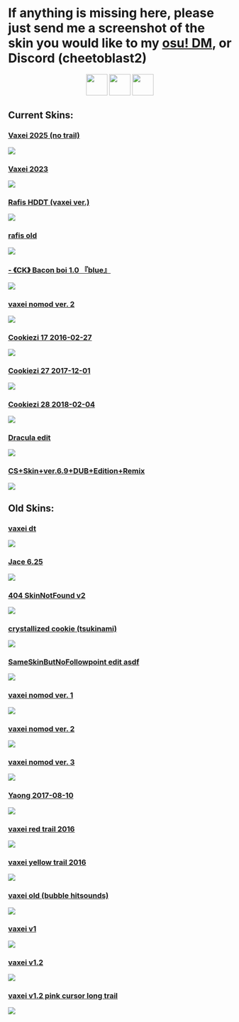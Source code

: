 # If anything is missing here, please just send me a screenshot of the skin you would like to my [osu! DM](https://osu.ppy.sh/home/messages/users/13586618), or Discord (cheetoblast2)

<p align="center">
<a href="https://osu.ppy.sh/users/4787150"><img src="https://upload.wikimedia.org/wikipedia/commons/thumb/1/1e/Osu%21_Logo_2016.svg/1024px-Osu%21_Logo_2016.svg.png" width="48"></a>
<a href="https://www.youtube.com/channel/UCJN31d6e12GMV_Lp_z20ngg"><img src="https://upload.wikimedia.org/wikipedia/commons/thumb/d/d1/Youtube-variation.png/640px-Youtube-variation.png" width="48"></a>
<a href="https://www.twitch.tv/vaxei_osu"><img src="https://www.freepnglogos.com/uploads/purple-twitch-logo-png-18.png" width="48"></a>
</p>

## Current Skins:
### [Vaxei 2025 (no trail)](https://taro.s-ul.eu/CvTYYQFV)
[![](https://taro.s-ul.eu/mwY0MkFa)](https://taro.s-ul.eu/CvTYYQFV)

### [Vaxei 2023](https://taro.s-ul.eu/SmXrag6c)
[![](https://osu.ppy.sh/ss/18578171/29d3)](https://taro.s-ul.eu/SmXrag6c)

### [Rafis HDDT (vaxei ver.)](https://taro.s-ul.eu/IVAHRnUN)
[![](https://osu.ppy.sh/ss/18578200/3983)](https://taro.s-ul.eu/IVAHRnUN)

### [rafis old](https://taro.s-ul.eu/wU4xeu9T)
[![](https://osu.ppy.sh/ss/18578199/020e)](https://taro.s-ul.eu/wU4xeu9T)

### [- 《CK》 Bacon boi 1.0 『blue』](https://taro.s-ul.eu/eJghpLp4)
[![](https://osu.ppy.sh/ss/18578196/f963)](https://taro.s-ul.eu/eJghpLp4)

### [vaxei nomod ver. 2](https://taro.s-ul.eu/hW59HDXI)
[![](https://i.imgur.com/ujU0zH3.png)](https://taro.s-ul.eu/hW59HDXI)

### [Cookiezi 17 2016-02-27](https://taro.s-ul.eu/u3m3iPH0)
[![](https://osuskins.net/screenshots/UBMFVPD.jpg)](https://taro.s-ul.eu/u3m3iPH0)

### [Cookiezi 27 2017-12-01](https://taro.s-ul.eu/BfARUw3F)
[![](https://osuskins.net/screenshots/30VQgIo.jpg)](https://taro.s-ul.eu/BfARUw3F)

### [Cookiezi 28 2018-02-04](https://taro.s-ul.eu/HYL3aIz0)
[![](https://osuskins.net/screenshots/h42WprJ.jpg)](https://taro.s-ul.eu/HYL3aIz0)

### [Dracula edit](https://taro.s-ul.eu/ViSMjNqX)
[![](https://osu.ppy.sh/ss/18578187/451e)](https://taro.s-ul.eu/ViSMjNqX)

### [CS+Skin+ver.6.9+DUB+Edition+Remix](https://puu.sh/uPbqF/49c0f73b26.osk)
[![](https://i.imgur.com/NANQoUd.png)](https://puu.sh/uPbqF/49c0f73b26.osk)

## Old Skins:

### [vaxei dt](https://joofixd.s-ul.eu/ouJZqGd1)
[![](https://osu.ppy.sh/ss/13421907/707a)](https://joofixd.s-ul.eu/ouJZqGd1)

### [Jace 6.25](https://joofixd.s-ul.eu/z3fROJ0t)
[![](https://osu.ppy.sh/ss/13484104/3041)](https://joofixd.s-ul.eu/z3fROJ0t)

### [404 SkinNotFound v2](https://joofixd.s-ul.eu/Ia93XGt5)
[![](https://osu.ppy.sh/ss/13488989/a76a)](https://joofixd.s-ul.eu/Ia93XGt5)

### [crystallized cookie (tsukinami)](https://taro.s-ul.eu/8XbyvOvg)
[![](https://i.imgur.com/8ANBToo.png)](https://taro.s-ul.eu/8XbyvOvg)

### [SameSkinButNoFollowpoint edit asdf](https://joofixd.s-ul.eu/VAvLbpPX)
[![](https://osu.ppy.sh/ss/15572018/843d)](https://joofixd.s-ul.eu/VAvLbpPX)

### [vaxei nomod ver. 1](https://joofixd.s-ul.eu/zStMTKdG)
[![](https://osu.ppy.sh/ss/13422009/065e)](https://joofixd.s-ul.eu/zStMTKdG)

### [vaxei nomod ver. 2](https://taro.s-ul.eu/hW59HDXI)
[![](https://i.imgur.com/ujU0zH3.png)](https://taro.s-ul.eu/hW59HDXI)

### [vaxei nomod ver. 3](https://joofixd.s-ul.eu/RNHPWP03)
[![](https://osu.ppy.sh/ss/14123538/e38b)](https://joofixd.s-ul.eu/RNHPWP03)

### [Yaong 2017-08-10](https://joofixd.s-ul.eu/iMv0VXSg)
[![](https://osu.ppy.sh/ss/13590362/df76)](https://joofixd.s-ul.eu/iMv0VXSg)

### [vaxei red trail 2016](https://joofixd.s-ul.eu/Pz2jg9xT)
[![](https://osu.ppy.sh/ss/15119609/2f89)](https://joofixd.s-ul.eu/Pz2jg9xT)

### [vaxei yellow trail 2016](https://joofixd.s-ul.eu/h66g9NH3)
[![](https://osu.ppy.sh/ss/15119591/a4f4)](https://joofixd.s-ul.eu/h66g9NH3)

### [vaxei old (bubble hitsounds)](https://joofixd.s-ul.eu/7M49QPFo)
[![](https://osu.ppy.sh/ss/15040973/cfd0)](https://joofixd.s-ul.eu/7M49QPFo)

### [vaxei v1](https://joofixd.s-ul.eu/oDntR2QB)
[![](https://osu.ppy.sh/ss/13421876/d524)](https://joofixd.s-ul.eu/oDntR2QB)

### [vaxei v1.2](https://joofixd.s-ul.eu/Gq2lH4N4)
[![](https://osu.ppy.sh/ss/13421895/4170)](https://joofixd.s-ul.eu/Gq2lH4N4)

### [vaxei v1.2 pink cursor long trail](https://joofixd.s-ul.eu/2HKVzjTo)
[![](https://osu.ppy.sh/ss/15626919/a389)](https://joofixd.s-ul.eu/2HKVzjTo)
